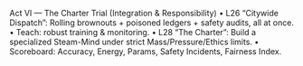 Act VI — The Charter Trial (Integration & Responsibility)
	•	L26 “Citywide Dispatch”: Rolling brownouts + poisoned ledgers + safety audits, all at once.
	•	Teach: robust training & monitoring.
	•	L28 “The Charter”: Build a specialized Steam-Mind under strict Mass/Pressure/Ethics limits.
	•	Scoreboard: Accuracy, Energy, Params, Safety Incidents, Fairness Index.

